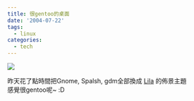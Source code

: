 ```yaml
---
title: 很gentoo的桌面
date: '2004-07-22'
tags:
  - linux
categories:
  - tech
---
```

[![](http://wshlab2.ee.kuas.edu.tw/~yurenju/albums/screenshot/Screenshot_33.thumb.png)](http://wshlab2.ee.kuas.edu.tw/~yurenju/gallery/view_photo.php?set_albumName=screenshot&id=Screenshot_33)  
  
昨天花了點時間把Gnome, Spalsh, gdm全部換成 [Lila](http://programmer-art.org/?page=gentoo) 的佈景主題  
感覺很gentoo呢~ :D